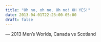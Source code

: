 ```yaml
---
title: "Oh no, oh no. Oh no! OH YES!"
date: 2013-04-01T22:23:00-05:00
draft: false
---
```

— 2013 Men’s Worlds, Canada vs Scotland
